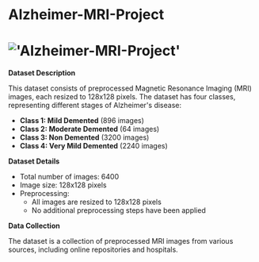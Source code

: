 # Alzheimer-MRI-Project
!['Alzheimer-MRI-Project'](https://media.springernature.com/lw685/springer-static/image/art%3A10.1038%2Fs41598-023-50631-1/MediaObjects/41598_2023_50631_Fig8_HTML.jpg)
=====================================

**Dataset Description**

This dataset consists of preprocessed Magnetic Resonance Imaging (MRI) images, each resized to 128x128 pixels. The dataset has four classes, representing different stages of Alzheimer's disease:

* **Class 1: Mild Demented** (896 images)
* **Class 2: Moderate Demented** (64 images)
* **Class 3: Non Demented** (3200 images)
* **Class 4: Very Mild Demented** (2240 images)

**Dataset Details**

* Total number of images: 6400
* Image size: 128x128 pixels
* Preprocessing:
    + All images are resized to 128x128 pixels
    + No additional preprocessing steps have been applied

**Data Collection**

The dataset is a collection of preprocessed MRI images from various sources, including online repositories and hospitals.
